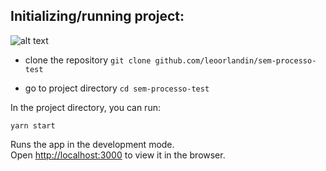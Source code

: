 ## Initializing/running project: 
![alt text](https://iili.io/Hnfola4.png)

- clone the repository `git clone github.com/leoorlandin/sem-processo-test`

- go to project directory `cd sem-processo-test`

In the project directory, you can run:

`yarn start`

Runs the app in the development mode.<br />
Open [http://localhost:3000](http://localhost:3000) to view it in the browser.

